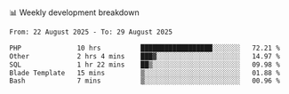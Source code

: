 📊 Weekly development breakdown
<!--START_SECTION:waka-->

```txt
From: 22 August 2025 - To: 29 August 2025

PHP              10 hrs          ██████████████████░░░░░░░   72.21 %
Other            2 hrs 4 mins    ███▓░░░░░░░░░░░░░░░░░░░░░   14.97 %
SQL              1 hr 22 mins    ██▒░░░░░░░░░░░░░░░░░░░░░░   09.98 %
Blade Template   15 mins         ▒░░░░░░░░░░░░░░░░░░░░░░░░   01.88 %
Bash             7 mins          ▒░░░░░░░░░░░░░░░░░░░░░░░░   00.96 %
```

<!--END_SECTION:waka-->
